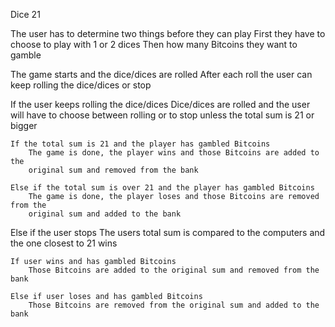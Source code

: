 Dice 21

The user has to determine two things before they can play
First they have to choose to play with 1 or 2 dices
Then how many Bitcoins they want to gamble

The game starts and the dice/dices are rolled
After each roll the user can keep rolling the dice/dices or stop

If the user keeps rolling the dice/dices
    Dice/dices are rolled and the user will have to choose between rolling or to
    stop unless the total sum is 21 or bigger

    If the total sum is 21 and the player has gambled Bitcoins
        The game is done, the player wins and those Bitcoins are added to the
        original sum and removed from the bank

    Else if the total sum is over 21 and the player has gambled Bitcoins
        The game is done, the player loses and those Bitcoins are removed from the
        original sum and added to the bank

Else if the user stops
    The users total sum is compared to the computers and the one closest to 21 wins

    If user wins and has gambled Bitcoins
        Those Bitcoins are added to the original sum and removed from the bank

    Else if user loses and has gambled Bitcoins
        Those Bitcoins are removed from the original sum and added to the bank
